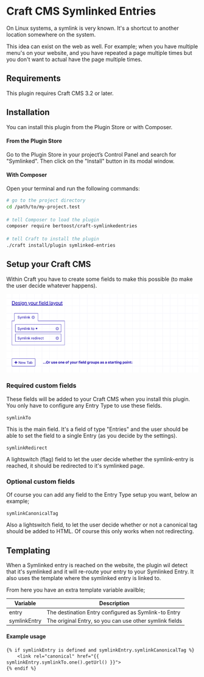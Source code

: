 # Craft CMS Symlinked Entries

On Linux systems, a symlink is very known. It's a shortcut to another location somewhere on the system.

This idea can exist on the web as well. For example; when you have multiple menu's on your website, and 
you have repeated a page multiple times but you don't want to actual have the page multiple times.

## Requirements

This plugin requires Craft CMS 3.2 or later.

## Installation

You can install this plugin from the Plugin Store or with Composer.

#### From the Plugin Store

Go to the Plugin Store in your project’s Control Panel and search for "Symlinked". Then click on the "Install" 
button in its modal window.

#### With Composer

Open your terminal and run the following commands:

```bash
# go to the project directory
cd /path/to/my-project.test

# tell Composer to load the plugin
composer require bertoost/craft-symlinkedentries

# tell Craft to install the plugin
./craft install/plugin symlinked-entries
```

## Setup your Craft CMS

Within Craft you have to create some fields to make this possible (to make the user decide whatever happens).

![field-designer](screenshots/field-designer.png "Craft's Field Designer")

### Required custom fields

These fields will be added to your Craft CMS when you install this plugin. You only have to configure 
any Entry Type to use these fields.

`symlinkTo`

This is the main field. It's a field of type "Entries" and the user should be able to set the field to a 
single Entry (as you decide by the settings).

`symlinkRedirect`

A lightswitch (flag) field to let the user decide whether the symlink-entry is reached, it should be redirected 
to it's symlinked page.

### Optional custom fields

Of course you can add any field to the Entry Type setup you want, below an example;

`symlinkCanonicalTag`

Also a lightswitch field, to let the user decide whether or not a canonical tag should be added to HTML. Of course
this only works when not redirecting.

## Templating

When a Symlinked entry is reached on the website, the plugin wil detect that it's symlinked and it will re-route
your entry to your Symlinked Entry. It also uses the template where the symlinked entry is linked to.

From here you have an extra template variable availble;

Variable     | Description
------------ | -------------------------------------------------------
entry        | The destination Entry configured as Symlink-to Entry
symlinkEntry | The original Entry, so you can use other symlink fields

#### Example usage

```twig
{% if symlinkEntry is defined and symlinkEntry.symlinkCanonicalTag %}
    <link rel="canonical" href="{{ symlinkEntry.symlinkTo.one().getUrl() }}">
{% endif %}
```